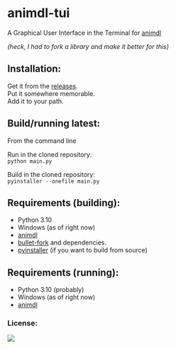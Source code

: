 # animdl-tui
A Graphical User Interface in the Terminal for [animdl](https://github.com/justfoolingaround/animdl)

*(heck, I had to fork a library and make it better for this)*

## Installation:
Get it from the [releases](https://github.com/H4rldev/animdl-tui/releases). <br>
Put it somewhere memorable. <br>
Add it to your path.

## Build/running latest:
From the command line

Run in the cloned repository: <br>
`python main.py`

Build in the cloned repository: <br>
`pyinstaller --onefile main.py`

## Requirements (building):
- Python 3.10
- Windows (as of right now)
- [animdl](https://github.com/justfoolingaround/animdl)
- [bullet-fork](https://github.com/H4rldev/bullet-fork) and dependencies.
- [pyinstaller](https://pyinstaller.org/en/stable/) (if you want to build from source)

## Requirements (running):
- Python 3.10 (probably)
- Windows (as of right now)
- [animdl](https://github.com/justfoolingaround/animdl)


### License:
<a target="_blank" href="https://github.com/H4rldev/animdl-tui/blob/main/LICENSE" title="License"><img src="https://img.shields.io/github/license/h4rldev/animdl-tui?style=flat-square"></a>
